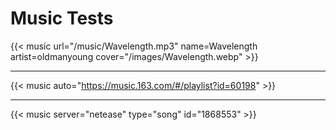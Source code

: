 # Music Tests


<!--more-->

{{< music url="/music/Wavelength.mp3" name=Wavelength artist=oldmanyoung cover="/images/Wavelength.webp" >}}

---

{{< music auto="https://music.163.com/#/playlist?id=60198" >}}

---

{{< music server="netease" type="song" id="1868553" >}}
